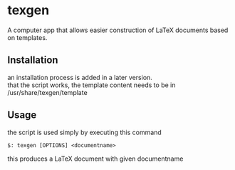 # texgen
A computer app that allows easier construction of LaTeX documents based on templates.

## Installation
an installation process is added in a later version.  
that the script works, the template content needs to be in /usr/share/texgen/template

## Usage
the script is used simply by executing this command

`$: texgen [OPTIONS] <documentname>`

this produces a LaTeX document with given documentname
